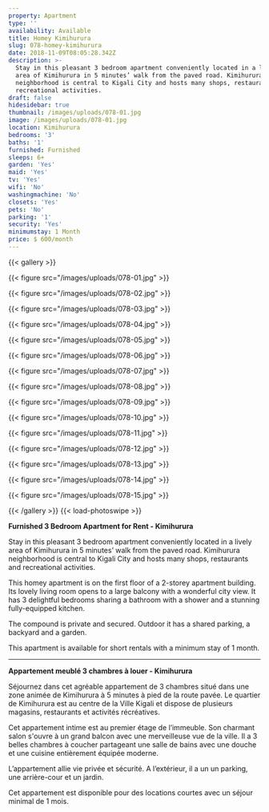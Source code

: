 ```yaml
---
property: Apartment
type: ''
availability: Available
title: Homey Kimihurura
slug: 078-homey-kimihurura
date: 2018-11-09T08:05:28.342Z
description: >-
  Stay in this pleasant 3 bedroom apartment conveniently located in a lively
  area of Kimihurura in 5 minutes’ walk from the paved road. Kimihurura
  neighborhood is central to Kigali City and hosts many shops, restaurants and
  recreational activities. 
draft: false
hidesidebar: true
thumbnail: /images/uploads/078-01.jpg
image: /images/uploads/078-01.jpg
location: Kimihurura
bedrooms: '3'
baths: '1'
furnished: Furnished
sleeps: 6+
garden: 'Yes'
maid: 'Yes'
tv: 'Yes'
wifi: 'No'
washingmachine: 'No'
closets: 'Yes'
pets: 'No'
parking: '1'
security: 'Yes'
minimumstay: 1 Month
price: $ 600/month
---
```

{{< gallery >}} 

{{< figure src="/images/uploads/078-01.jpg" >}} 

{{< figure src="/images/uploads/078-02.jpg" >}}

 {{< figure src="/images/uploads/078-03.jpg" >}} 

{{< figure src="/images/uploads/078-04.jpg" >}}

{{< figure src="/images/uploads/078-05.jpg" >}}

 {{< figure src="/images/uploads/078-06.jpg" >}}

 {{< figure src="/images/uploads/078-07.jpg" >}}

 {{< figure src="/images/uploads/078-08.jpg" >}}

{{< figure src="/images/uploads/078-09.jpg" >}} 

{{< figure src="/images/uploads/078-10.jpg" >}}

 {{< figure src="/images/uploads/078-11.jpg" >}} 

{{< figure src="/images/uploads/078-12.jpg" >}}

{{< figure src="/images/uploads/078-13.jpg" >}}

{{< figure src="/images/uploads/078-14.jpg" >}}

{{< figure src="/images/uploads/078-15.jpg" >}}

 {{< /gallery >}} {{< load-photoswipe >}}

**Furnished 3 Bedroom Apartment for Rent - Kimihurura**

Stay in this pleasant 3 bedroom apartment conveniently located in a lively area of Kimihurura in 5 minutes’ walk from the paved road. Kimihurura neighborhood is central to Kigali City and hosts many shops, restaurants and recreational activities. 

This homey apartment is on the first floor of a 2-storey apartment building. Its lovely living room opens to a large balcony with a wonderful city view. It has 3 delightful bedrooms sharing a bathroom with a shower and a stunning fully-equipped kitchen.

The compound is private and secured. Outdoor it has a shared parking, a backyard and a garden. 

This apartment is available for short rentals with a minimum stay of 1 month. 

- - -

**Appartement meublé 3 chambres à louer - Kimihurura**

Séjournez dans cet agréable appartement de 3 chambres situé dans une zone animée de Kimihurura à 5 minutes à pied de la route pavée. Le quartier de Kimihurura est au centre de la Ville Kigali et dispose de plusieurs magasins, restaurants et activités récréatives. 

Cet appartement intime est au premier étage de l’immeuble. Son charmant salon s'ouvre à un grand balcon avec une merveilleuse vue de la ville. Il a 3 belles chambres à coucher partageant une salle de bains avec une douche et une cuisine entièrement équipée moderne.

L’appartement allie vie privée et sécurité. A l’extérieur, il a un un parking, une arrière-cour et un jardin. 

Cet appartement est disponible pour des locations courtes avec un séjour minimal de 1 mois.
